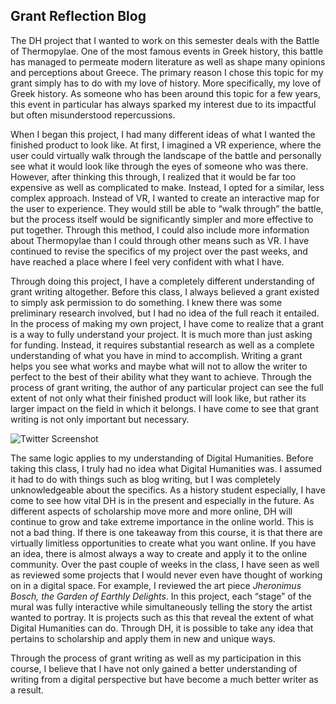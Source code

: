 ## Grant Reflection Blog

The DH project that I wanted to work on this semester deals with the Battle of Thermopylae. One of the most famous events in Greek history, this battle has managed to permeate modern literature as well as shape many opinions and perceptions about Greece. The primary reason I chose this topic for my grant simply has to do with my love of history. More specifically, my love of Greek history. As someone who has been around this topic for a few years, this event in particular has always sparked my interest due to its impactful but often misunderstood repercussions.

When I began this project, I had many different ideas of what I wanted the finished product to look like. At first, I imagined a VR experience, where the user could virtually walk through the landscape of the battle and personally see what it would look like through the eyes of someone who was there. However, after thinking this through, I realized that it would be far too expensive as well as complicated to make. Instead, I opted for a similar, less complex approach. Instead of VR, I wanted to create an interactive map for the user to experience. They would still be able to “walk through” the battle, but the process itself would be significantly simpler and more effective to put together. Through this method, I could also include more information about Thermopylae than I could through other means such as VR. I have continued to revise the specifics of my project over the past weeks, and have reached a place where I feel very confident with what I have.

Through doing this project, I have a completely different understanding of grant writing altogether. Before this class, I always believed a grant existed to simply ask permission to do something. I knew there was some preliminary research involved, but I had no idea of the full reach it entailed. In the process of making my own project, I have come to realize that a grant is a way to fully understand your project. It is much more than just asking for funding. Instead, it requires substantial research as well as a complete understanding of what you have in mind to accomplish. Writing a grant helps you see what works and maybe what will not to allow the writer to perfect to the best of their ability what they want to achieve. Through the process of grant writing, the author of any particular project can see the full extent of not only what their finished product will look like, but rather its larger impact on the field in which it belongs. I have come to see that grant writing is not only important but necessary.

![Twitter Screenshot](https://Simisgood.github.io/Simisgood-CNU/images/Twitter%20Screenshot.png)

The same logic applies to my understanding of Digital Humanities. Before taking this class, I truly had no idea what Digital Humanities was. I assumed it had to do with things such as blog writing, but I was completely unknowledgeable about the specifics. As a history student especially, I have come to see how vital DH is in the present and especially in the future. As different aspects of scholarship move more and more online, DH will continue to grow and take extreme importance in the online world. This is not a bad thing. If there is one takeaway from this course, it is that there are virtually limitless opportunities to create what you want online. If you have an idea, there is almost always a way to create and apply it to the online community. Over the past couple of weeks in the class, I have seen as well as reviewed some projects that I would never even have thought of working on in a digital space. For example, I reviewed the art piece *Jheronimus Bosch, the Garden of Earthly Delights*. In this project, each “stage” of the mural was fully interactive while simultaneously telling the story the artist wanted to portray. It is projects such as this that reveal the extent of what Digital Humanities can do. Through DH, it is possible to take any idea that pertains to scholarship and apply them in new and unique ways.

Through the process of grant writing as well as my participation in this course, I believe that I have not only gained a better understanding of writing from a digital perspective but have become a much better writer as a result.

